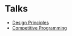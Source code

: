# Talks

- [Design Principles](./design_principles)
- [Competitive Programming](./competitive_programming)

